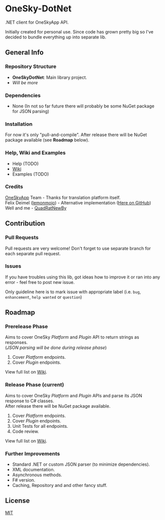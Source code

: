 # OneSky-DotNet #
.NET client for OneSkyApp API.

Initially created for personal use. Since code has grown pretty big so I've decided to bundle everything up into separate lib.

## General Info ##

### Repository Structure ###

* **OneSkyDotNet**: Main library project.
* *Will be more*

### Dependencies ###
* None (In not so far future there will probably be some NuGet package for JSON parsing)

### Installation ###
For now it's only "pull-and-compile". After release there will be NuGet package available (see **Roadmap** below).

### Help, Wiki and Examples ###
* Help (TODO)
* [Wiki](https://github.com/QuadRatNewBy/OneSky-DotNet/wiki/Home)
* Examples (TODO)

### Credits ###
[OneSkyApp](http://www.oneskyapp.com/) Team - Thanks for translation platform itself.  
Felix Deimel ([lemonmojo](https://github.com/lemonmojo)) - Alternative implementation ([Here on GitHub](https://github.com/lemonmojo/OneSkyAppSharp))  
Well and me - [QuadRatNewBy](https://github.com/QuadRatNewBy)
 
## Contribution ##

### Pull Requests ###
Pull requests are very welcome!
Don't forget to use separate branch for each separate pull request.

### Issues ###
If you have troubles using this lib, got ideas how to improve it or ran into any error - feel free to post new issue.

Only guideline here is to mark issue with appropriate label (i.e. `bug`, `enhancement`, `help wanted` or `question`)

## Roadmap ##

### Prerelease Phase ###
Aims to cover OneSky *Platform* and *Plugin* API to return strings as responses.  
(*JSON parsing will be done during release phase*)

1. Cover *Platform* endpoints.
2. Cover *Plugin* endpoints.

View full list on [Wiki](https://github.com/QuadRatNewBy/OneSky-DotNet/wiki/Roadmap#prerelease-phase).

### Release Phase (current) ###
Aims to cover OneSky *Platform* and *Plugin* APIs and parse its JSON response to C# classes.  
After release there will be NuGet package available.

1. Cover *Platform* endpoints.
2. Cover *Plugin* endpoints.
3. Unit Tests for all endpoints.
4. Code review.

View full list on [Wiki](https://github.com/QuadRatNewBy/OneSky-DotNet/wiki/Roadmap#release-phase).  

### Further Improvements ###
* Standard .NET or custom JSON parser (to minimize dependencies).
* XML documentation.
* Asynchronous methods.
* F# version.
* Caching, Repository and and other fancy stuff.


## License ##
[MIT](LICENSE.md) 

